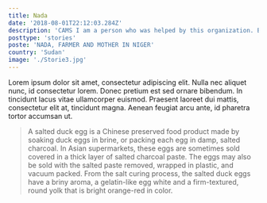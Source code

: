 ```yaml
---
title: Nada
date: '2018-08-01T22:12:03.284Z'
description: 'CAMS I am a person who was helped by this organization. Before they gave me assistance, I was really struggling with this issue, but now my life is better.'
posttype: 'stories'
poste: 'NADA, FARMER AND MOTHER IN NIGER'
country: 'Sudan'
image: './Storie3.jpg'
---
```


Lorem ipsum dolor sit amet, consectetur adipiscing elit. Nulla nec aliquet nunc, id consectetur lorem. Donec pretium est sed ornare bibendum. In tincidunt lacus vitae ullamcorper euismod. Praesent laoreet dui mattis, consectetur elit at, tincidunt magna. Aenean feugiat arcu ante, id pharetra tortor accumsan ut.

> A salted duck egg is a Chinese preserved food product made by soaking duck
> eggs in brine, or packing each egg in damp, salted charcoal. In Asian
> supermarkets, these eggs are sometimes sold covered in a thick layer of salted
> charcoal paste. The eggs may also be sold with the salted paste removed,
> wrapped in plastic, and vacuum packed. From the salt curing process, the
> salted duck eggs have a briny aroma, a gelatin-like egg white and a
> firm-textured, round yolk that is bright orange-red in color.
